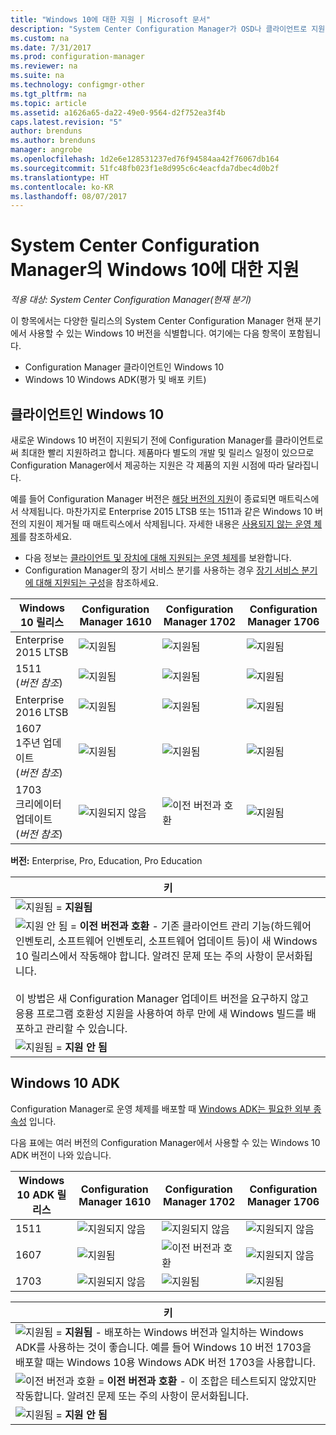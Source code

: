 ```yaml
---
title: "Windows 10에 대한 지원 | Microsoft 문서"
description: "System Center Configuration Manager가 OSD나 클라이언트로 지원되는 Windows 10 버전에 대해 알아보세요."
ms.custom: na
ms.date: 7/31/2017
ms.prod: configuration-manager
ms.reviewer: na
ms.suite: na
ms.technology: configmgr-other
ms.tgt_pltfrm: na
ms.topic: article
ms.assetid: a1626a65-da22-49e0-9564-d2f752ea3f4b
caps.latest.revision: "5"
author: brenduns
ms.author: brenduns
manager: angrobe
ms.openlocfilehash: 1d2e6e128531237ed76f94584aa42f76067db164
ms.sourcegitcommit: 51fc48fb023f1e8d995c6c4eacfda7dbec4d0b2f
ms.translationtype: HT
ms.contentlocale: ko-KR
ms.lasthandoff: 08/07/2017
---
```

# <a name="support-for-windows-10-for-system-center-configuration-manager"></a>System Center Configuration Manager의 Windows 10에 대한 지원  

*적용 대상: System Center Configuration Manager(현재 분기)*


 이 항목에서는 다양한 릴리스의 System Center Configuration Manager 현재 분기에서 사용할 수 있는 Windows 10 버전을 식별합니다. 여기에는 다음 항목이 포함됩니다.
 -  Configuration Manager 클라이언트인 Windows 10
 -  Windows 10 Windows ADK(평가 및 배포 키트)

## <a name="windows-10-as-a-client"></a>클라이언트인 Windows 10
새로운 Windows 10 버전이 지원되기 전에 Configuration Manager를 클라이언트로써 최대한 빨리 지원하려고 합니다. 제품마다 별도의 개발 및 릴리스 일정이 있으므로 Configuration Manager에서 제공하는 지원은 각 제품의 지원 시점에 따라 달라집니다.

예를 들어 Configuration Manager 버전은 [해당 버전의 지원](/sccm/core/servers/manage/current-branch-versions-supported)이 종료되면 매트릭스에서 삭제됩니다. 마찬가지로 Enterprise 2015 LTSB 또는 1511과 같은 Windows 10 버전의 지원이 제거될 때 매트릭스에서 삭제됩니다. 자세한 내용은 [사용되지 않는 운영 체제](/sccm/core/plan-design/changes/removed-and-deprecated-features#deprecated-operating-systems)를 참조하세요.

-   다음 정보는 [클라이언트 및 장치에 대해 지원되는 운영 체제](/sccm/core/plan-design/configs/supported-operating-systems-for-clients-and-devices)를 보완합니다.
-   Configuration Manager의 장기 서비스 분기를 사용하는 경우 [장기 서비스 분기에 대해 지원되는 구성](/sccm/core/understand/supported-configurations-for-ltsb)을 참조하세요.

|Windows 10 릴리스                    |Configuration Manager 1610          |    Configuration Manager 1702          |    Configuration Manager 1706 |
|---------------------|-----|-----|-----|
|Enterprise 2015 LTSB                   |![지원됨](media/green_check.png) |![지원됨](media/green_check.png) |![지원됨](media/green_check.png) |
|1511  <br />(*버전 참조*)           |![지원됨](media/green_check.png) |![지원됨](media/green_check.png) |![지원됨](media/green_check.png) |
|Enterprise 2016 LTSB                   |![지원됨](media/green_check.png) |![지원됨](media/green_check.png) |![지원됨](media/green_check.png) |
|1607   <br />1주년 업데이트<br />(*버전 참조*)   |![지원됨](media/green_check.png) |![지원됨](media/green_check.png)            |![지원됨](media/green_check.png) |
|1703   <br />크리에이터 업데이트<br />(*버전 참조*)      |![지원되지 않음](media/Red_X.png)   |![이전 버전과 호환](media/blue_compat.png) |![지원됨](media/green_check.png) |


**버전:** Enterprise, Pro, Education, Pro Education   

|키|
|--|
|![지원됨](media/green_check.png) = **지원됨**  |
|![지원 안 됨](media/blue_compat.png)  = **이전 버전과 호환** - 기존 클라이언트 관리 기능(하드웨어 인벤토리, 소프트웨어 인벤토리, 소프트웨어 업데이트 등)이 새 Windows 10 릴리스에서 작동해야 합니다. 알려진 문제 또는 주의 사항이 문서화됩니다. <br><br>이 방법은 새 Configuration Manager 업데이트 버전을 요구하지 않고 응용 프로그램 호환성 지원을 사용하여 하루 만에 새 Windows 빌드를 배포하고 관리할 수 있습니다. |
|![지원됨](media/Red_X.png) = **지원 안 됨**|


## <a name="windows-10-adk"></a>Windows 10 ADK
Configuration Manager로 운영 체제를 배포할 때 [Windows ADK는 필요한 외부 종속성](/sccm/osd/plan-design/infrastructure-requirements-for-operating-system-deployment) 입니다.

다음 표에는 여러 버전의 Configuration Manager에서 사용할 수 있는 Windows 10 ADK 버전이 나와 있습니다.

|Windows 10 ADK 릴리스  |Configuration Manager 1610 |Configuration Manager 1702   |Configuration Manager 1706 |
|--------------------|-----|-----|-----|
|1511  |![지원되지 않음](media/Red_X.png)             |![지원되지 않음](media/Red_X.png)              |![지원되지 않음](media/Red_X.png)|
|1607  |![지원됨](media/green_check.png)           |![이전 버전과 호환](media/blue_compat.png) |![지원되지 않음](media/Red_X.png)|
|1703  |![지원되지 않음](media/Red_X.png)             |![지원됨](media/green_check.png)            |![지원됨](media/green_check.png) |  

|키|
|--|
|![지원됨](media/green_check.png) = **지원됨** - 배포하는 Windows 버전과 일치하는 Windows ADK를 사용하는 것이 좋습니다. 예를 들어 Windows 10 버전 1703을 배포할 때는 Windows 10용 Windows ADK 버전 1703을 사용합니다.  |
|![이전 버전과 호환](media/blue_compat.png)  = **이전 버전과 호환** - 이 조합은 테스트되지 않았지만 작동합니다. 알려진 문제 또는 주의 사항이 문서화됩니다. |
|![지원됨](media/Red_X.png) = **지원 안 됨**|
